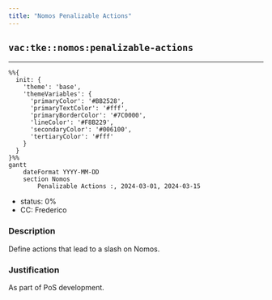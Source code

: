 ```yaml
---
title: "Nomos Penalizable Actions"
---
```

## `vac:tke::nomos:penalizable-actions`
---

```mermaid
%%{ 
  init: { 
    'theme': 'base', 
    'themeVariables': { 
      'primaryColor': '#BB2528', 
      'primaryTextColor': '#fff', 
      'primaryBorderColor': '#7C0000', 
      'lineColor': '#F8B229', 
      'secondaryColor': '#006100', 
      'tertiaryColor': '#fff' 
    } 
  } 
}%%
gantt
	dateFormat YYYY-MM-DD 
	section Nomos
		Penalizable Actions :, 2024-03-01, 2024-03-15
```
- status: 0%
- CC: Frederico

### Description

Define actions that lead to a slash on Nomos.

### Justification

As part of PoS development.
